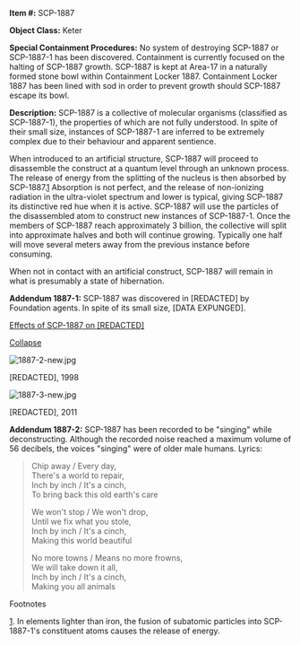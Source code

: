 **Item #:** SCP-1887

**Object Class:** Keter

**Special Containment Procedures:** No system of destroying SCP-1887 or SCP-1887-1 has been discovered. Containment is currently focused on the halting of SCP-1887 growth. SCP-1887 is kept at Area-17 in a naturally formed stone bowl within Containment Locker 1887. Containment Locker 1887 has been lined with sod in order to prevent growth should SCP-1887 escape its bowl.

**Description:** SCP-1887 is a collective of molecular organisms (classified as SCP-1887-1), the properties of which are not fully understood. In spite of their small size, instances of SCP-1887-1 are inferred to be extremely complex due to their behaviour and apparent sentience.

When introduced to an artificial structure, SCP-1887 will proceed to disassemble the construct at a quantum level through an unknown process. The release of energy from the splitting of the nucleus is then absorbed by SCP-1887.[1](javascript:;) Absorption is not perfect, and the release of non-ionizing radiation in the ultra-violet spectrum and lower is typical, giving SCP-1887 its distinctive red hue when it is active. SCP-1887 will use the particles of the disassembled atom to construct new instances of SCP-1887-1. Once the members of SCP-1887 reach approximately 3 billion, the collective will split into approximate halves and both will continue growing. Typically one half will move several meters away from the previous instance before consuming.

When not in contact with an artificial construct, SCP-1887 will remain in what is presumably a state of hibernation.

**Addendum 1887-1:** SCP-1887 was discovered in \[REDACTED\] by Foundation agents. In spite of its small size, \[DATA EXPUNGED\].

[Effects of SCP-1887 on \[REDACTED\]](javascript:;)

[Collapse](javascript:;)

![1887-2-new.jpg](http://scp-wiki.wdfiles.com/local--files/scp-1887/1887-2-new.jpg)

\[REDACTED\], 1998

![1887-3-new.jpg](http://scp-wiki.wdfiles.com/local--files/scp-1887/1887-3-new.jpg)

\[REDACTED\], 2011

**Addendum 1887-2:** SCP-1887 has been recorded to be "singing" while deconstructing. Although the recorded noise reached a maximum volume of 56 decibels, the voices "singing" were of older male humans. Lyrics:

> Chip away / Every day,  
> There's a world to repair,  
> Inch by inch / It's a cinch,  
> To bring back this old earth's care
> 
> We won't stop / We won't drop,  
> Until we fix what you stole,  
> Inch by inch / It's a cinch,  
> Making this world beautiful
> 
> No more towns / Means no more frowns,  
> We will take down it all,  
> Inch by inch / It's a cinch,  
> Making you all animals

Footnotes

[1](javascript:;). In elements lighter than iron, the fusion of subatomic particles into SCP-1887-1's constituent atoms causes the release of energy.